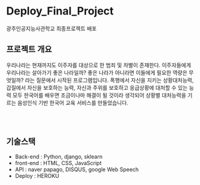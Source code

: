# Deploy_Final_Project
광주인공지능사관학교 최종프로젝트 배포

## 프로젝트 개요
<p> 우리나라는 현재까지도 이주자를 대상으로 한 범죄 및 차별이 존재한다. 이주자들에게 우리나라는 살아가기 좋은 나라일까? 좋은 나라가 아니라면 이들에게 필요한 역량은 무엇일까? 라는 질문에서 시작된 프로그램입니다.
  폭행에서 자신을 지키는 상황대처능력, 갑질에서 자신을 보호하는 능력, 자신과 주위를 보호하고 응급상황에 대처할 수 있는 능력 모두 한국어를 배우면 조금이나마 해결이 될 것이라 생각되어 상황별 대처능력을 기르는 음성인식 기반 한국어 교육 서비스를 만들었습니다.
  </p>
<br />
<br />

## 기술스택
<ul>
  <li> Back-end : Python, django, sklearn </li>
  <li> front-end : HTML, CSS, JavaScript </li>
  <li> API : naver papago, DISQUS, google Web Speech </li>
  <li> Deploy : HEROKU </li>
</ul>


